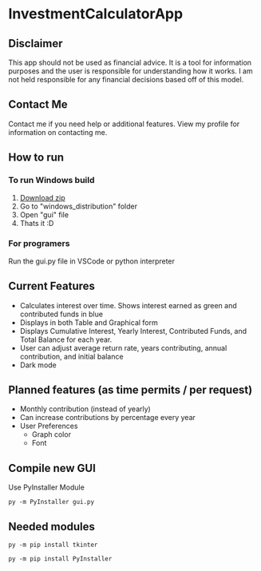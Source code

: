 # InvestmentCalculatorApp

## Disclaimer
This app should not be used as financial advice. It is a tool for information purposes and the user is responsible for understanding how it works. I am not held responsible for any financial decisions based off of this model.

## Contact Me
Contact me if you need help or additional features. View my profile for information on contacting me.

## How to run
### To run Windows build
1. [Download zip](https://github.com/pdsatter/InvestmentCalculatorApp/archive/refs/heads/main.zip)
2. Go to "windows_distribution" folder
3. Open "gui" file
4. Thats it :D

### For programers
Run the gui.py file in VSCode or python interpreter

## Current Features

* Calculates interest over time. Shows interest earned as green and contributed funds in blue
* Displays in both Table and Graphical form
* Displays Cumulative Interest, Yearly Interest, Contributed Funds, and Total Balance for each year.
* User can adjust average return rate, years contributing, annual contribution, and initial balance
* Dark mode

## Planned features (as time permits / per request)
* Monthly contribution (instead of yearly)
* Can increase contributions by percentage every year
* User Preferences
  * Graph color
  * Font

## Compile new GUI
Use PyInstaller Module  

```
py -m PyInstaller gui.py
```

## Needed modules
```
py -m pip install tkinter
```

```
py -m pip install PyInstaller
```
